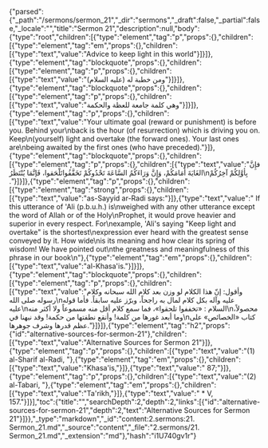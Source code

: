 {"parsed":{"_path":"/sermons/sermon_21","_dir":"sermons","_draft":false,"_partial":false,"_locale":"","title":"Sermon 21","description":null,"body":{"type":"root","children":[{"type":"element","tag":"p","props":{},"children":[{"type":"element","tag":"em","props":{},"children":[{"type":"text","value":"Advice to keep light in this world"}]}]},{"type":"element","tag":"blockquote","props":{},"children":[{"type":"element","tag":"p","props":{},"children":[{"type":"text","value":"ومن خطبة له (عليه السلام)"}]}]},{"type":"element","tag":"blockquote","props":{},"children":[{"type":"element","tag":"p","props":{},"children":[{"type":"text","value":"وهي كلمة جامعة للعظة والحكمة"}]}]},{"type":"element","tag":"p","props":{},"children":[{"type":"text","value":"Your ultimate goal (reward or punishment) is before you. Behind your\nback is the hour (of resurrection) which is driving you on. Keep\n(yourself) light and overtake (the forward ones). Your last ones are\nbeing awaited by the first ones (who have preceded)."}]},{"type":"element","tag":"blockquote","props":{},"children":[{"type":"element","tag":"p","props":{},"children":[{"type":"text","value":"فإِنَّ الغَايَةَ أَمَامَكُمْ، وَإِنَّ وَرَاءَكُمُ السَّاعَةَ تَحْدُوكُمْ تَخَفَّفُواتَلْحَقوا، فَإنَّمَا يُنْتَظَرُ\nبِأوَّلِكُمْ آخِرُكُمْ ."}]}]},{"type":"element","tag":"p","props":{},"children":[{"type":"element","tag":"strong","props":{},"children":[{"type":"text","value":"as-Sayyid ar-Radi says:"}]},{"type":"text","value":" If this utterance of 'Ali (p.b.u.h.) is\nweighed with any other utterance except the word of Allah or of the Holy\nProphet, it would prove heavier and superior in every respect. For\nexample, 'Ali's saying \"Keep light and overtake\" is the shortest\nexpression ever heard with the greatest sense conveyed by it. How wide\nis its meaning and how clear its spring of wisdom! We have pointed out\nthe greatness and meaningfulness of this phrase in our book\n"},{"type":"element","tag":"em","props":{},"children":[{"type":"text","value":"al-Khasa'is."}]}]},{"type":"element","tag":"blockquote","props":{},"children":[{"type":"element","tag":"p","props":{},"children":[{"type":"text","value":"وأقول: إنّ هذا الكلام لو وزن بعد كلام الله سبحانه وكلام رسوله صلى الله\nعليه وآله بكل كلام لمال به راجحاً، وبرّز عليه سابقاً. فأما قوله عليه\nالسلام : «تخففوا تلحقوا»، فما سمع كلام أقل منه مسموعاً ولا أكثر منه\nمحصولاً، وما أبعد غورها من كلمة! وأنقع نطفتها من حكمة! وقد نبهنا في\nكتاب «الخصائص» على عظم قدرها وشرف جوهرها."}]}]},{"type":"element","tag":"h2","props":{"id":"alternative-sources-for-sermon-21"},"children":[{"type":"text","value":"Alternative Sources for Sermon 21"}]},{"type":"element","tag":"p","props":{},"children":[{"type":"text","value":"(1) al-Sharif al-Radi, "},{"type":"element","tag":"em","props":{},"children":[{"type":"text","value":"Khasa'is,"}]},{"type":"text","value":" 87;"}]},{"type":"element","tag":"p","props":{},"children":[{"type":"text","value":"(2) al-Tabari, "},{"type":"element","tag":"em","props":{},"children":[{"type":"text","value":"Ta'rikh,"}]},{"type":"text","value":" * V, 157."}]}],"toc":{"title":"","searchDepth":2,"depth":2,"links":[{"id":"alternative-sources-for-sermon-21","depth":2,"text":"Alternative Sources for Sermon 21"}]}},"_type":"markdown","_id":"content:2.sermons:21. Sermon_21.md","_source":"content","_file":"2.sermons/21. Sermon_21.md","_extension":"md"},"hash":"i1U740gv1r"}